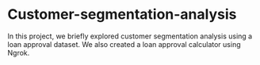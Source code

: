 # Customer-segmentation-analysis
In this project, we briefly explored customer segmentation analysis using a loan approval dataset. We also created a loan approval calculator using Ngrok.
